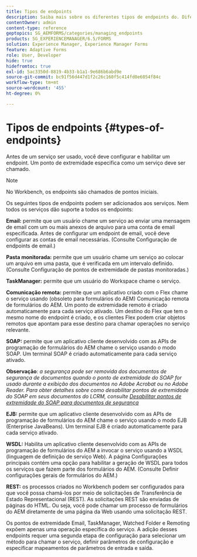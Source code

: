 ```yaml
---
title: Tipos de endpoints
description: Saiba mais sobre os diferentes tipos de endpoints do. Diferentes tipos de endpoints, como email, pasta monitorada e muito mais, podem ser adicionados aos serviços.
contentOwner: admin
content-type: reference
geptopics: SG_AEMFORMS/categories/managing_endpoints
products: SG_EXPERIENCEMANAGER/6.5/FORMS
solution: Experience Manager, Experience Manager Forms
feature: Adaptive Forms
role: User, Developer
hide: true
hidefromtoc: true
exl-id: 5ac3350d-8819-4b33-b1a1-9e686b6abd9e
source-git-commit: bc91f56d447d1f2c26c160f5c414fd0e6054f84c
workflow-type: tm+mt
source-wordcount: '455'
ht-degree: 0%

---
```


# Tipos de endpoints {#types-of-endpoints}

Antes de um serviço ser usado, você deve configurar e habilitar um endpoint. Um ponto de extremidade especifica como um serviço deve ser chamado.

>[!NOTE]
>
>No Workbench, os endpoints são chamados de pontos iniciais.

Os seguintes tipos de endpoints podem ser adicionados aos serviços. Nem todos os serviços dão suporte a todos os endpoints:

**Email:** permite que um usuário chame um serviço ao enviar uma mensagem de email com um ou mais anexos de arquivo para uma conta de email especificada. Antes de configurar um endpoint de email, você deve configurar as contas de email necessárias. (Consulte Configuração de endpoints de email.)

**Pasta monitorada:** permite que um usuário chame um serviço ao colocar um arquivo em uma pasta, que é verificada em um intervalo definido. (Consulte Configuração de pontos de extremidade de pastas monitoradas.)

**TaskManager:** permite que um usuário do Workspace chame o serviço.

**Comunicação remota:** permite que um aplicativo criado com o Flex chame o serviço usando (obsoleto para formulários do AEM) Comunicação remota de formulários do AEM. Um ponto de extremidade remoto é criado automaticamente para cada serviço ativado. Um destino do Flex que tem o mesmo nome do endpoint é criado, e os clientes Flex podem criar objetos remotos que apontam para esse destino para chamar operações no serviço relevante.

**SOAP:** permite que um aplicativo cliente desenvolvido com as APIs de programação de formulários do AEM chame o serviço usando o modo SOAP. Um terminal SOAP é criado automaticamente para cada serviço ativado.

**Observação**: *a segurança pode ser removida dos documentos de segurança de documentos quando o ponto de extremidade do SOAP for usado durante a exibição dos documentos no Adobe Acrobat ou no Adobe Reader. Para obter detalhes sobre como desabilitar pontos de extremidade do SOAP em seus documentos do LCRM, consulte [Desabilitar pontos de extremidade do SOAP para documentos de segurança](/help/forms/using/admin-help/configuring-client-server-options.md#disable-soap-endpoints-for-document-security-documents)*

**EJB:** permite que um aplicativo cliente desenvolvido com as APIs de programação de formulários do AEM chame o serviço usando o modo EJB (Enterprise JavaBeans). Um terminal EJB é criado automaticamente para cada serviço ativado.

**WSDL:** Habilita um aplicativo cliente desenvolvido com as APIs de programação de formulários do AEM a invocar o serviço usando a WSDL (linguagem de definição de serviço Web). A página Configurações principais contém uma opção para habilitar a geração de WSDL para todos os serviços que fazem parte dos formulários do AEM. (Consulte Definir configurações gerais de formulários do AEM.)

**REST:** os processos criados no Workbench podem ser configurados para que você possa chamá-los por meio de solicitações de Transferência de Estado Representacional (REST). As solicitações REST são enviadas de páginas do HTML. Ou seja, você pode chamar um processo de formulários do AEM diretamente de uma página da Web usando uma solicitação REST.

Os pontos de extremidade Email, TaskManager, Watched Folder e Remoting expõem apenas uma operação específica do serviço. A adição desses endpoints requer uma segunda etapa de configuração para selecionar um método para chamar o serviço, definir parâmetros de configuração e especificar mapeamentos de parâmetros de entrada e saída.

